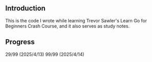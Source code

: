 ## Introduction

This is the code I wrote while learning Trevor Sawler's Learn Go for Beginners Crash Course, and it also serves as study notes.

## Progress

29/99 (2025/4/13)
99/99 (2025/4/14)

